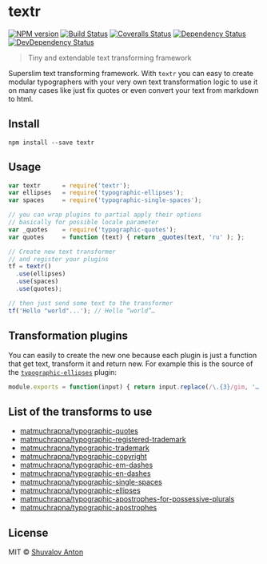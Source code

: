 # textr

[![NPM version][npm-image]][npm-url]
[![Build Status][travis-image]][travis-url]
[![Coveralls Status][coveralls-image]][coveralls-url]
[![Dependency Status][depstat-image]][depstat-url]
[![DevDependency Status][depstat-dev-image]][depstat-dev-url]

> Tiny and extendable text transforming framework

Superslim text transforming framework. With `textr` you can easy
to create modular typographers with your very own text transformation logic
to use it on many cases like just fix quotes or even convert your text
from markdown to html.


## Install

```
npm install --save textr
```


## Usage

```js
var textr      = require('textr');
var ellipses   = require('typographic-ellipses');
var spaces     = require('typographic-single-spaces');

// you can wrap plugins to partial apply their options
// basically for possible locale parameter
var _quotes    = require('typographic-quotes');
var quotes     = function (text) { return _quotes(text, 'ru' ); };

// Create new text transformer
// and register your plugins
tf = textr()
  .use(ellipses)
  .use(spaces)
  .use(quotes);

// then just send some text to the transformer
tf('Hello "world"...'); // Hello “world”…
```

## Transformation plugins

You can easily to create the new one because each plugin is just a function
that get text, transform it and return new. For example this is the source
of the [`typographic-ellipses`](ellipses) plugin:

```js
module.exports = function(input) { return input.replace(/\.{3}/gim, '…'); }
```

[ellipses]: https://github.com/matmuchrapna/typographic-ellipses

## List of the transforms to use

- [matmuchrapna/typographic-quotes](https://github.com/matmuchrapna/typographic-quotes)
- [matmuchrapna/typographic-registered-trademark](https://github.com/matmuchrapna/typographic-registered-trademark)
- [matmuchrapna/typographic-trademark](https://github.com/matmuchrapna/typographic-trademark)
- [matmuchrapna/typographic-copyright](https://github.com/matmuchrapna/typographic-copyright)
- [matmuchrapna/typographic-em-dashes](https://github.com/matmuchrapna/typographic-em-dashes)
- [matmuchrapna/typographic-en-dashes](https://github.com/matmuchrapna/typographic-en-dashes)
- [matmuchrapna/typographic-single-spaces](https://github.com/matmuchrapna/typographic-single-spaces)
- [matmuchrapna/typographic-ellipses](https://github.com/matmuchrapna/typographic-ellipses)
- [matmuchrapna/typographic-apostrophes-for-possessive-plurals](https://github.com/matmuchrapna/typographic-apostrophes-for-possessive-plurals)
- [matmuchrapna/typographic-apostrophes](https://github.com/matmuchrapna/typographic-apostrophes)

## License

MIT © [Shuvalov Anton](http://shuvalov.info)


[npm-url]: https://npmjs.org/package/textr
[npm-image]: http://img.shields.io/npm/v/textr.svg

[travis-url]: https://travis-ci.org/shuvalov-anton/textr
[travis-image]: http://img.shields.io/travis/shuvalov-anton/textr.svg

[coveralls-url]: https://coveralls.io/r/shuvalov-anton/textr
[coveralls-image]: http://img.shields.io/coveralls/shuvalov-anton/textr.svg

[depstat-url]: https://david-dm.org/shuvalov-anton/textr
[depstat-image]: https://david-dm.org/shuvalov-anton/textr.svg

[depstat-dev-url]: https://david-dm.org/shuvalov-anton/textr
[depstat-dev-image]: https://david-dm.org/shuvalov-anton/textr/dev-status.svg
